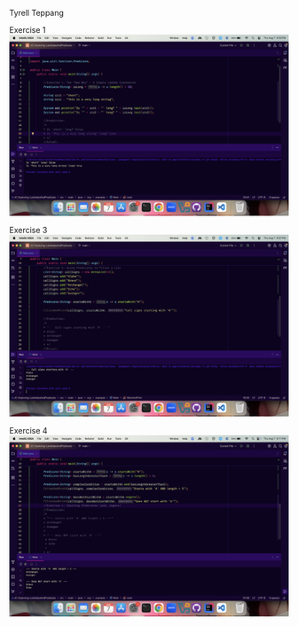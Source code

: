 Tyrell Teppang <br>

Exercise 1
<img src="e1.png"><br>

Exercise 3
<img src="e3.png"><br>

Exercise 4
<img src="e4.png"><br>